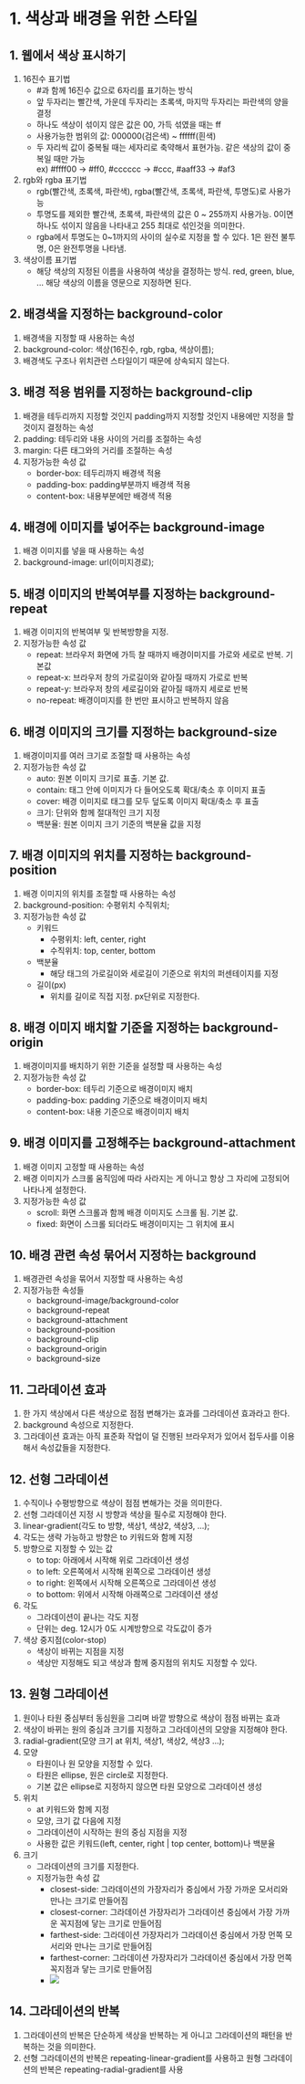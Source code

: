 # 1. 색상과 배경을 위한 스타일
## 1. 웹에서 색상 표시하기
1. 16진수 표기법
    - #과 함께 16진수 값으로 6자리를 표기하는 방식
    - 앞 두자리는 빨간색, 가운데 두자리는 초록색, 마지막 두자리는 파란색의 양을 결정
    - 하나도 색상이 섞이지 않은 값은 00, 가득 섞였을 때는 ff
    - 사용가능한 범위의 값: 000000(검은색) ~ ffffff(흰색)
    - 두 자리씩 값이 중복될 때는 세자리로 축약해서 표현가능. 같은 색상의 값이 중복일 때만 가능  
      ex) #ffff00 -> #ff0, #cccccc -> #ccc, #aaff33 -> #af3
2. rgb와 rgba 표기법
    - rgb(빨간색, 초록색, 파란색), rgba(빨간색, 초록색, 파란색, 투명도)로 사용가능
    - 투명도를 제외한 빨간색, 초록색, 파란색의 값은 0 ~ 255까지 사용가능. 0이면 하나도 섞이지 않음을 나타내고 255 최대로 섞인것을 의미한다.
    - rgba에서 투명도는 0~1까지의 사이의 실수로 지정을 할 수 있다. 1은 완전 불투명, 0은 완전투명을 나타냄. 
3. 색상이름 표기법
    - 해당 색상의 지정된 이름을 사용하여 색상을 결정하는 방식. red, green, blue, ... 해당 색상의 이름을 영문으로 지정하면 된다.

## 2. 배경색을 지정하는 background-color
1. 배경색을 지정할 때 사용하는 속성
2. background-color: 색상(16진수, rgb, rgba, 색상이름);
3. 배경색도 구조나 위치관련 스타일이기 때문에 상속되지 않는다.

## 3. 배경 적용 범위를 지정하는 background-clip
1. 배경을 테두리까지 지정할 것인지 padding까지 지정할 것인지 내용에만 지정을 할 것이지 결정하는 속성
2. padding: 테두리와 내용 사이의 거리를 조절하는 속성
3. margin: 다른 태그와의 거리를 조절하는 속성
4. 지정가능한 속성 값
    - border-box: 테두리까지 배경색 적용
    - padding-box: padding부분까지 배경색 적용
    - content-box: 내용부분에만 배경색 적용

## 4. 배경에 이미지를 넣어주는 background-image
1. 배경 이미지를 넣을 때 사용하는 속성
2. background-image: url(이미지경로);

## 5. 배경 이미지의 반복여부를 지정하는 background-repeat
1. 배경 이미지의 반복여부 및 반복방향을 지정.
2. 지정가능한 속성 값
    - repeat: 브라우저 화면에 가득 찰 때까지 배경이미지를 가로와 세로로 반복. 기본값
    - repeat-x: 브라우저 창의 가로길이와 같아질 때까지 가로로 반복
    - repeat-y: 브라우저 창의 세로길이와 같아질 때까지 세로로 반복
    - no-repeat: 배경이미지를 한 번만 표시하고 반복하지 않음

## 6. 배경 이미지의 크기를 지정하는 background-size
1. 배경이미지를 여러 크기로 조절할 때 사용하는 속성
2. 지정가능한 속성 값
    - auto: 원본 이미지 크기로 표출. 기본 값.
    - contain: 태그 안에 이미지가 다 들어오도록 확대/축소 후 이미지 표출
    - cover: 배경 이미지로 태그를 모두 덮도록 이미지 확대/축소 후 표출
    - 크기: 단위와 함께 절대적인 크기 지정
    - 백분율: 원본 이미지 크기 기준의 백분율 값을 지정

## 7. 배경 이미지의 위치를 지정하는 background-position
1. 배경 이미지의 위치를 조절할 때 사용하는 속성
2. background-position: 수평위치 수직위치;
3. 지정가능한 속성 값
    - 키워드
        - 수평위치: left, center, right
        - 수직위치: top, center, bottom
    - 백분율
        - 해당 태그의 가로길이와 세로길이 기준으로 위치의 퍼센테이지를 지정
    - 길이(px)
        - 위치를 길이로 직접 지정. px단위로 지정한다.

## 8. 배경 이미지 배치할 기준을 지정하는 background-origin
1. 배경이미지를 배치하기 위한 기준을 설정할 때 사용하는 속성
2. 지정가능한 속성 값
    - border-box: 테두리 기준으로 배경이미지 배치
    - padding-box: padding 기준으로 배경이미지 배치
    - content-box: 내용 기준으로 배경이미지 배치

## 9. 배경 이미지를 고정해주는 background-attachment
1. 배경 이미지 고정할 때 사용하는 속성
2. 배경 이미지가 스크롤 움직임에 따라 사라지는 게 아니고 항상 그 자리에 고정되어 나타나게 설정한다.
3. 지정가능한 속성 값
    - scroll: 화면 스크롤과 함께 배경 이미지도 스크롤 됨. 기본 값.
    - fixed: 화면이 스크롤 되더라도 배경이미지는 그 위치에 표시

## 10. 배경 관련 속성 묶어서 지정하는 background
1. 배경관련 속성을 묶어서 지정할 때 사용하는 속성
2. 지정가능한 속성들
    - background-image/background-color
    - background-repeat
    - background-attachment
    - background-position
    - background-clip
    - background-origin
    - background-size

## 11. 그라데이션 효과
1. 한 가지 색상에서 다른 색상으로 점점 변해가는 효과를 그라데이션 효과라고 한다.
2. background 속성으로 지정한다.
3. 그라데이션 효과는 아직 표준화 작업이 덜 진행된 브라우저가 있어서 접두사를 이용해서 속성값들을 지정한다.

## 12. 선형 그라데이션
1. 수직이나 수평방향으로 색상이 점점 변해가는 것을 의미한다.
2. 선형 그라데이션 지정 시 방향과 색상을 필수로 지정해야 한다.
3. linear-gradient(각도 to 방향, 색상1, 색상2, 색상3, ...);
4. 각도는 생략 가능하고 방향은 to 키워드와 함께 지정
5. 방향으로 지정할 수 있는 값
    - to top: 아래에서 시작해 위로 그라데이션 생성
    - to left: 오른쪽에서 시작해 왼쪽으로 그라데이션 생성
    - to right: 왼쪽에서 시작해 오른쪽으로 그라데이션 생성
    - to bottom: 위에서 시작해 아래쪽으로 그라데이션 생성
6. 각도
    - 그라데이션이 끝나는 각도 지정
    - 단위는 deg. 12시가 0도 시계방향으로 각도값이 증가
7. 색상 중지점(color-stop)
    - 색상이 바뀌는 지점을 지정
    - 색상만 지정해도 되고 색상과 함께 중지점의 위치도 지정할 수 있다.

## 13. 원형 그라데이션
1. 원이나 타원 중심부터 동심원을 그리며 바깥 방향으로 색상이 점점 바뀌는 효과
2. 색상이 바뀌는 원의 중심과 크기를 지정하고 그라데이션의 모양을 지정해야 한다.
3. radial-gradient(모양 크기 at 위치, 색상1, 색상2, 색상3 ...);
4. 모양
    - 타원이나 원 모양을 지정할 수 있다.
    - 타원은 ellipse, 원은 circle로 지정한다.
    - 기본 값은 ellipse로 지정하지 않으면 타원 모양으로 그라데이션 생성
5. 위치
    - at 키워드와 함께 지정
    - 모양, 크기 값 다음에 지정
    - 그라데이션이 시작하는 원의 중심 지점을 지정
    - 사용한 값은 키워드(left, center, right | top center, bottom)나 백분율
6. 크기
    - 그라데이션의 크기를 지정한다.
    - 지정가능한 속성 값
        - closest-side: 그라데이션의 가장자리가 중심에서 가장 가까운 모서리와 만나는 크기로 만들어짐
        - closest-corner: 그라데이션 가장자리가 그라데이션 중심에서 가장 가까운 꼭지점에 닿는 크기로 만들어짐
        - farthest-side: 그라데이션 가장자리가 그라데이션 중심에서 가장 먼쪽 모서리와 만나는 크기로 만들어짐
        - farthest-corner: 그라데이션 가장자리가 그라데이션 중심에서 가장 먼쪽 꼭지점과 닿는 크기로 만들어짐
        - <img src="images/원형 그라데이션 크기.jpg">

## 14. 그라데이션의 반복
1. 그라데이션의 반복은 단순하게 색상을 반복하는 게 아니고 그라데이션의 패턴을 반복하는 것을 의미한다.
2. 선형 그라데이션의 반복은 repeating-linear-gradient를 사용하고 원형 그라데이션의 반복은 repeating-radial-gradient를 사용
